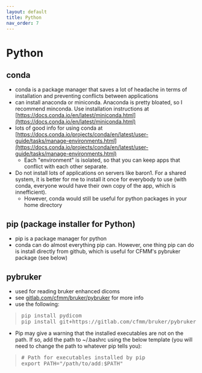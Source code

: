 ```yaml
---
layout: default
title: Python
nav_order: 7
---
```

# Python

## conda
- conda is a package manager that saves a lot of headache in terms of installation and preventing conflicts between applications
- can install anaconda or miniconda. Anaconda is pretty bloated, so I recommend minconda. Use installation instructions at [https://docs.conda.io/en/latest/miniconda.html](https://docs.conda.io/en/latest/miniconda.html)
- lots of good info for using conda at [https://docs.conda.io/projects/conda/en/latest/user-guide/tasks/manage-environments.html](https://docs.conda.io/projects/conda/en/latest/user-guide/tasks/manage-environments.html)
    - Each "environment" is isolated, so that you can keep apps that conflict with each other separate.
- Do not install lots of applications on servers like baron1. For a shared system, it is better for me to install it once for everybody to use (with conda, everyone would have their own copy of the app, which is innefficient).
    - However, conda would still be useful for python packages in your home directory

## pip (package installer for Python)
- pip is a package manager for python
- conda can do almost everything pip can. However, one thing pip can do is install directly from github, which is useful for CFMM's pybruker package (see below)

## pybruker
- used for reading bruker enhanced dicoms
- see [gitlab.com/cfmm/bruker/pybruker](gitlab.com/cfmm/bruker/pybruker) for more info
- use the following:
> <pre>pip install pydicom
> pip install git+https://gitlab.com/cfmm/bruker/pybruker </pre>
- Pip may give a warning that the installed executables are not on the path. If so, add the path to ~/.bashrc using the below template (you will need to change the path to whatever pip tells you):
> <pre># Path for executables installed by pip
> export PATH="/path/to/add:$PATH"</pre>